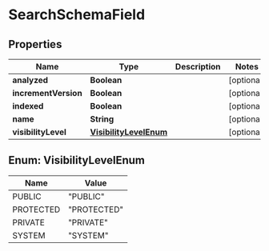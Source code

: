 
# SearchSchemaField

## Properties
Name | Type | Description | Notes
------------ | ------------- | ------------- | -------------
**analyzed** | **Boolean** |  |  [optional]
**incrementVersion** | **Boolean** |  |  [optional]
**indexed** | **Boolean** |  |  [optional]
**name** | **String** |  |  [optional]
**visibilityLevel** | [**VisibilityLevelEnum**](#VisibilityLevelEnum) |  |  [optional]


<a name="VisibilityLevelEnum"></a>
## Enum: VisibilityLevelEnum
Name | Value
---- | -----
PUBLIC | &quot;PUBLIC&quot;
PROTECTED | &quot;PROTECTED&quot;
PRIVATE | &quot;PRIVATE&quot;
SYSTEM | &quot;SYSTEM&quot;



